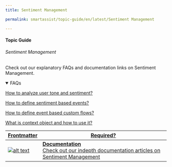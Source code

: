 ```yaml
---
title: Sentiment Management

permalink: smartassist/topic-guide/en/latest/Sentiment Management

---
```

#### Topic Guide
###### Sentiment Management

  Check out our explanatory FAQs and documentation links on Sentiment Management.


<details open>
  <summary>FAQs
  </summary>

  <a class="doc-link" target="_blank" href="https://developer.kore.ai/docs/bots/advanced-topics/working-with-tone-processing/">
 
  How to analyze user tone and sentiment?

</a>

<a class="doc-link" target="_blank" href="https://developer.kore.ai/docs/bots/advanced-topics/sentiment-management/">
 
  How to define sentiment based events?

</a>


<a class="doc-link" target="_blank" href="https://developer.kore.ai/docs/bots/advanced-topics/event-based-bot-actions/">
 
  How to define event based custom flows?

</a>
  
  <a class="doc-link" target="_blank" href="https://developer.kore.ai/docs/bots/bot-builder-tool/dialog-task/context-object/">
 
  What is context object and how to use it?

</a>

</details>


<a class="doc-link" target="_blank" href="https://developer.kore.ai/docs/bots/advanced-topics/sentiment-management/">
 

| Frontmatter | Required? |
|-------------|-------------|
| ![alt text](images/docIcon.svg "Title") | **Documentation**  <br /> Check out our indepth documentation articles on Sentiment Management | 


</a>
